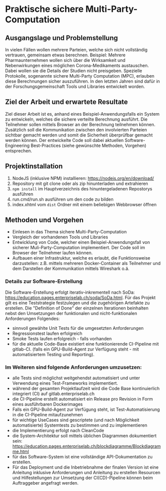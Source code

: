 # Praktische sichere Multi-Party-Computation

## Ausgangslage und Problemstellung
In vielen Fällen wollen mehrere Parteien, welche sich nicht vollständig vertrauen, gemeinsam etwas berechnen. Beispiel: Mehrere Pharmaunternehmen wollen sich über die Wirksamkeit und Nebenwirkungen eines möglichen Corona-Medikaments austauschen. Dabei wollen sie die Details der Studien nicht preisgeben. Spezielle Protokolle, sogenannte sichere Multi-Party Computation (MPC), erlauben diese Berechnungen sicher auszuführen. In den letzten Jahren sind dafür in der Forschungsgemeinschaft Tools und Libraries entwickelt worden.

## Ziel der Arbeit und erwartete Resultate
Ziel dieser Arbeit ist es, anhand eines Beispiel-Anwendungsfalls ein System zu entwickeln, welches die sichere verteilte Berechnung ausführt. Die Teilnehmer sollen mittels Browser an der Berechnung teilnehmen können. Zusätzlich soll die Kommunikation zwischen den involvierten Parteien sichtbar gemacht werden und somit die Sicherheit überprüfbar gemacht werden können. Der entwickelte Code soll dabei aktuellen Software-Engineering Best-Practices (siehe gewünschte Methoden, Vorgehen) entsprechen.

## Projektinstallation
1. NodeJS (inklusive NPM) installieren: https://nodejs.org/en/download/
2. Repository mit git clone oder als zip hinunterladen und extrahieren
3. `npm install` im Hauptverzeichnis des hinuntergeladenen Repostorys ausführen
4. run.cmd/run.sh ausführen um den code zu bilden
5. index.xhtml vom `dist` Ordner mit einem beliebigen Webbrowser öffnen

## Methoden und Vorgehen
- Einlesen in das Thema sichere Multi-Party-Computation
- Vergleich der vorhandenen Tools und Libraries
- Entwicklung von Code, welcher einen Beispiel-Anwendungsfall von sicherer Muli-Party-Computation implementiert. Der Code soll im Browser der Teilnehmer laufen können.
- Aufbauen einer Infrastruktur, welche es erlaubt, die Funktionsweise darzustellen: z.B. mittels mehreren Docker-Container als Teilnehmer und dem Darstellen der Kommunikation mittels Wireshark o.ä.

### Details zur Software-Erstellung
Die Software-Erstellung erfolgt iterativ-inkrementell nach SoDa: https://education.pages.enterpriselab.ch/soda/SoDa.html. Für das Projekt gilt es eine Teststrategie festzulegen und die zugehörigen Artefakte zu erstellen. Die "Definition of Done" der einzelnen Iterationen beinhalten nebst den Umsetzungen der funktionalen und nicht-funktionalen Anforderungen Folgendes:
- sinnvoll gewählte Unit Tests für die umgesetzten Anforderungen 
- Regressionstest laufen erfolgreich 
- Smoke Tests laufen erfolgreich - falls vorhanden 
- für die aktuelle Code-Base existiert eine funktionierende CI-Pipeline mit gitlab-CI. (falls ein GPU-Build-Agent zur Verfügung steht - mit automatisiertem Testing und Reporting). 

### Im Weiteren sind folgende Anforderungen umzusetzen:
- alle Tests sind möglichst weitgehendst automatisiert und unter Verwendung eines Test-Frameworks implementiert. 
- während der gesamten Projektlaufzeit wird die Code Base kontinuierlich integriert (CI) auf gitlab.enterpriselab.ch 
- die CI-Pipeline erstellt automatisiert ein Release pro Revision in Form eines ausführbaren Dockerimages 
- Falls ein GPU-Build-Agent zur Verfügung steht, ist Test-Automatisierung in die CI-Pipeline mitaufzunehmen 
- für wichtige UseCases sind gescriptete (und nach Möglichkeit automatisierte) Systemtests zu bestimmen und zu implementieren 
- die Implementierung erfolgt nach CleanCode 
- die System-Architektur soll mittels üblichen Diagrammen dokumentiert sein: https://education.pages.enterpriselab.ch/blockdiagramme/Blockdiagramme.html 
- für das Software-System ist eine vollständige API-Dokumentation zu erstellen. 
- Für das Deployment und die Inbetriebnahme der finalen Version ist eine Anleitung inklusive Anforderungen und Anleitung zu erstellen Resourcen und Hilfestellungen zur Umsetzung der CI(CD)-Pipeline können beim Auftraggeber angefragt werden.
